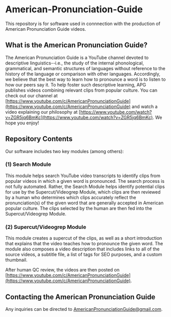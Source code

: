 # American-Pronunciation-Guide
This repository is for software used in connnection with the production of American Pronunciation Guide videos. 

## What is the American Pronunciation Guide?

The American Pronunciation Guide is a YouTube channel devoted to descriptive linguistics--i.e., the study of the internal phonological, grammatical, and semantic structures of languages without reference to the history of the language or comparison with other languages. Accordingly, we believe that the best way to learn how to pronounce a word is to listen to how our peers say it.  To help foster such descriptive learning, APG publishes videos combining relevant clips from popular culture. You can check out our channel at [https://www.youtube.com/c/AmericanPronunciationGuide](https://www.youtube.com/c/AmericanPronunciationGuide) and watch a video explaining our philosophy at [https://www.youtube.com/watch?v=ZGR5jq6BmKc](https://www.youtube.com/watch?v=ZGR5jq6BmKc). We hope you enjoy!

## Repository Contents

Our software includes two key modules (among others):

### (1) Search Module
This module helps search YouTube video transcripts to identify clips from popular videos in which a given word is pronounced. The search process is not fully automated. Rather, the Search Module helps identify potential clips for use by the Supercut/Videogrep Module, which clips are then reviewed by a human who determines which clips accurately reflect the pronunciation(s) of the given word that are generally accepted in American popular culture. The clips selected by the human are then fed into the Supercut/Videogrep Module.

### (2) Supercut/Videogrep Module

This module creates a supercut of the clips, as well as a short introduction that explains that the video teaches how to pronounce the given word. The module also composes a video description that includes links to all of the source videos, a subtitle file, a list of tags for SEO purposes, and a custom thumbnail.

After human QC review, the videos are then posted on [https://www.youtube.com/c/AmericanPronunciationGuide](https://www.youtube.com/c/AmericanPronunciationGuide).

## Contacting the American Pronunciation Guide

Any inquiries can be directed to AmericanPronunciationGuide@gmail.com.




